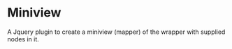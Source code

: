 Miniview
========

A Jquery plugin to create a miniview (mapper) of the wrapper with supplied nodes in it.